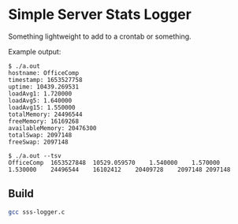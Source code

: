 # Simple Server Stats Logger

Something lightweight to add to a crontab or something.

Example output:
```plain
$ ./a.out
hostname: OfficeComp
timestamp: 1653527758
uptime: 10439.269531
loadAvg1: 1.720000
loadAvg5: 1.640000
loadAvg15: 1.550000
totalMemory: 24496544
freeMemory: 16169268
availableMemory: 20476300
totalSwap: 2097148
freeSwap: 2097148
```
```plain
$ ./a.out --tsv
OfficeComp	1653527848	10529.059570	1.540000	1.570000	1.530000	24496544	16102412	20409728	2097148	2097148
```

## Build

```sh
gcc sss-logger.c
```
